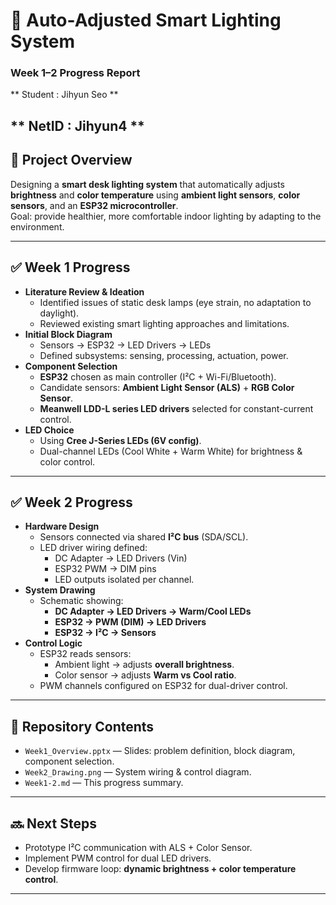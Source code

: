 # 🌟 Auto-Adjusted Smart Lighting System  
### Week 1–2 Progress Report

** Student : Jihyun Seo **

** NetID   : Jihyun4    **
---

## 📌 Project Overview
Designing a **smart desk lighting system** that automatically adjusts **brightness** and **color temperature** using **ambient light sensors**, **color sensors**, and an **ESP32 microcontroller**.  
Goal: provide healthier, more comfortable indoor lighting by adapting to the environment.

---

## ✅ Week 1 Progress
- **Literature Review & Ideation**
  - Identified issues of static desk lamps (eye strain, no adaptation to daylight).
  - Reviewed existing smart lighting approaches and limitations.
- **Initial Block Diagram**
  - Sensors → ESP32 → LED Drivers → LEDs
  - Defined subsystems: sensing, processing, actuation, power.
- **Component Selection**
  - **ESP32** chosen as main controller (I²C + Wi-Fi/Bluetooth).
  - Candidate sensors: **Ambient Light Sensor (ALS)** + **RGB Color Sensor**.
  - **Meanwell LDD-L series LED drivers** selected for constant-current control.
- **LED Choice**
  - Using **Cree J-Series LEDs (6V config)**.
  - Dual-channel LEDs (Cool White + Warm White) for brightness & color control.

---

## ✅ Week 2 Progress
- **Hardware Design**
  - Sensors connected via shared **I²C bus** (SDA/SCL).
  - LED driver wiring defined:
    - DC Adapter → LED Drivers (Vin)
    - ESP32 PWM → DIM pins
    - LED outputs isolated per channel.
- **System Drawing**
  - Schematic showing:
    - **DC Adapter → LED Drivers → Warm/Cool LEDs**
    - **ESP32 → PWM (DIM) → LED Drivers**
    - **ESP32 → I²C → Sensors**
- **Control Logic**
  - ESP32 reads sensors:
    - Ambient light → adjusts **overall brightness**.
    - Color sensor → adjusts **Warm vs Cool ratio**.
  - PWM channels configured on ESP32 for dual-driver control.

---

## 📂 Repository Contents
- `Week1_Overview.pptx` — Slides: problem definition, block diagram, component selection.  
- `Week2_Drawing.png` — System wiring & control diagram.  
- `Week1-2.md` — This progress summary.

---

## 🔜 Next Steps
- Prototype I²C communication with ALS + Color Sensor.  
- Implement PWM control for dual LED drivers.  
- Develop firmware loop: **dynamic brightness + color temperature control**.  

---
